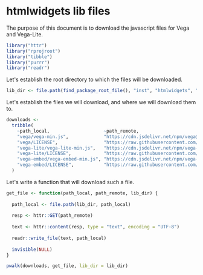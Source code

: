 htmlwidgets lib files
================

The purpose of this document is to download the javascript files for Vega and Vega-Lite.

``` r
library("httr")
library("rprojroot")
library("tibble")
library("purrr")
library("readr")
```

Let's establish the root directory to which the files will be downloaded.

``` r
lib_dir <- file.path(find_package_root_file(), "inst", "htmlwidgets", "lib")
```

Let's establish the files we will download, and where we will download them to.

``` r
downloads <-
  tribble(
    ~path_local,                    ~path_remote,
    "vega/vega-min.js",             "https://cdn.jsdelivr.net/npm/vega@3",
    "vega/LICENSE",                 "https://raw.githubusercontent.com/vega/vega/master/LICENSE",
    "vega-lite/vega-lite-min.js",   "https://cdn.jsdelivr.net/npm/vega-lite@2",
    "vega-lite/LICENSE",            "https://raw.githubusercontent.com/vega/vega-lite/master/LICENSE",
    "vega-embed/vega-embed-min.js", "https://cdn.jsdelivr.net/npm/vega-embed@3",
    "vega-embed/LICENSE",           "https://raw.githubusercontent.com/vega/vega-embed/master/LICENSE"
  )
```

Let's write a function that will download such a file.

``` r
get_file <- function(path_local, path_remote, lib_dir) {
  
  path_local <- file.path(lib_dir, path_local)
  
  resp <- httr::GET(path_remote)
  
  text <- httr::content(resp, type = "text", encoding = "UTF-8")
  
  readr::write_file(text, path_local)
  
  invisible(NULL)
}
```

``` r
pwalk(downloads, get_file, lib_dir = lib_dir)
```
